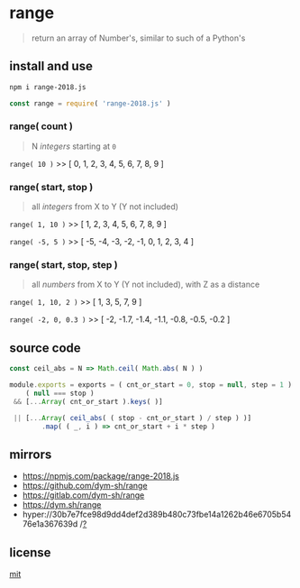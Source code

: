 # range

> return an array of Number's, similar to such of a Python's


## install and use

``` sh
npm i range-2018.js
```

``` js
const range = require( 'range-2018.js' )
```

### range( count )
> N _integers_ starting at `0`

`range( 10 )` >> [ 0, 1, 2, 3, 4, 5, 6, 7, 8, 9 ]

### range( start, stop )
> all _integers_ from X to Y (Y not included)

`range( 1, 10 )` >> [ 1, 2, 3, 4, 5, 6, 7, 8, 9 ]

`range( -5, 5 )` >> [ -5, -4, -3, -2, -1, 0, 1, 2, 3, 4 ]

### range( start, stop, step )
> all _numbers_ from X to Y (Y not included), with Z as a distance

`range( 1, 10, 2 )` >> [ 1, 3, 5, 7, 9 ]

`range( -2, 0, 0.3 )` >> [ -2, -1.7, -1.4, -1.1, -0.8, -0.5, -0.2 ]


## source code
``` js
const ceil_abs = N => Math.ceil( Math.abs( N ) )

module.exports = exports = ( cnt_or_start = 0, stop = null, step = 1 ) =>
    ( null === stop )
 && [...Array( cnt_or_start ).keys( )]

 || [...Array( ceil_abs( ( stop - cnt_or_start ) / step ) )]
        .map( ( _, i ) => cnt_or_start + i * step )
```


## mirrors
- https://npmjs.com/package/range-2018.js
- https://github.com/dym-sh/range
- https://gitlab.com/dym-sh/range
- https://dym.sh/range
- hyper://30b7e7fce98d9dd4def2d389b480c73fbe14a1262b46e6705b5476e1a367639d /[?](https://beakerbrowser.com)


## license
[mit](./license)
